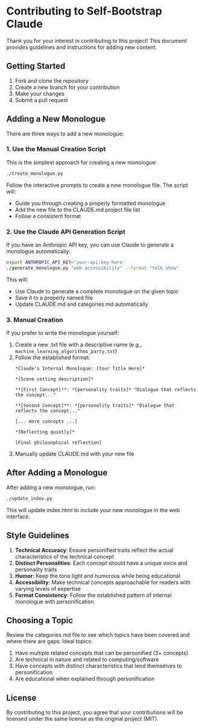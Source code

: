 # Contributing to Self-Bootstrap Claude

Thank you for your interest in contributing to this project! This document provides guidelines and instructions for adding new content.

## Getting Started

1. Fork and clone the repository
2. Create a new branch for your contribution
3. Make your changes
4. Submit a pull request

## Adding a New Monologue

There are three ways to add a new monologue:

### 1. Use the Manual Creation Script

This is the simplest approach for creating a new monologue:

```bash
./create_monologue.py
```

Follow the interactive prompts to create a new monologue file. The script will:
- Guide you through creating a properly formatted monologue
- Add the new file to the CLAUDE.md project file list
- Follow a consistent format

### 2. Use the Claude API Generation Script

If you have an Anthropic API key, you can use Claude to generate a monologue automatically:

```bash
export ANTHROPIC_API_KEY='your-api-key-here'
./generate_monologue.py "web accessibility" --format "talk show"
```

This will:
- Use Claude to generate a complete monologue on the given topic
- Save it to a properly named file
- Update CLAUDE.md and categories.md automatically

### 3. Manual Creation

If you prefer to write the monologue yourself:

1. Create a new .txt file with a descriptive name (e.g., `machine_learning_algorithms_party.txt`)
2. Follow the established format:
   ```
   *Claude's Internal Monologue: [Your Title Here]*
   
   *[Scene setting description]*
   
   **[First Concept]**: *[personality traits]* "Dialogue that reflects the concept..."
   
   **[Second Concept]**: *[personality traits]* "Dialogue that reflects the concept..."
   
   [... more concepts ...]
   
   *[Reflecting quietly]*
   
   [Final philosophical reflection]
   ```
3. Manually update CLAUDE.md with your new file

## After Adding a Monologue

After adding a new monologue, run:

```bash
./update_index.py
```

This will update index.html to include your new monologue in the web interface.

## Style Guidelines

1. **Technical Accuracy**: Ensure personified traits reflect the actual characteristics of the technical concept
2. **Distinct Personalities**: Each concept should have a unique voice and personality traits
3. **Humor**: Keep the tone light and humorous while being educational
4. **Accessibility**: Make technical concepts approachable for readers with varying levels of expertise
5. **Format Consistency**: Follow the established pattern of internal monologue with personification

## Choosing a Topic

Review the categories.md file to see which topics have been covered and where there are gaps. Ideal topics:

1. Have multiple related concepts that can be personified (3+ concepts)
2. Are technical in nature and related to computing/software
3. Have concepts with distinct characteristics that lend themselves to personification
4. Are educational when explained through personification

## License

By contributing to this project, you agree that your contributions will be licensed under the same license as the original project (MIT).